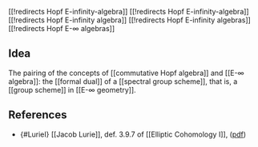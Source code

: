 [[!redirects Hopf E-infinity-algebra]]
[[!redirects Hopf E-infinity-algebra]]
[[!redirects Hopf E-infinity algebra]]
[[!redirects Hopf E-infinity algebras]]
[[!redirects Hopf E-∞ algebras]]

## Idea

The pairing of the concepts of [[commutative Hopf algebra]] and [[E-∞ algebra]]: the [[formal dual]] of a [[spectral group scheme]], that is, a [[group scheme]] in [[E-∞ geometry]].

## References

* {#LurieI} [[Jacob Lurie]], def. 3.9.7 of [[Elliptic Cohomology I]], ([pdf](http://www.math.harvard.edu/~lurie/papers/Elliptic-I.pdf))
